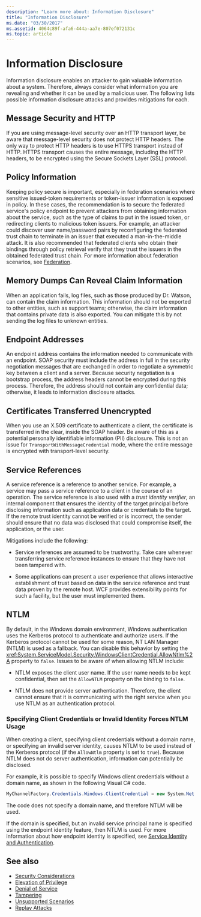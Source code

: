 ```yaml
---
description: "Learn more about: Information Disclosure"
title: "Information Disclosure"
ms.date: "03/30/2017"
ms.assetid: 4064c89f-afa6-444a-aa7e-807ef072131c
ms.topic: article
---
```

# Information Disclosure

Information disclosure enables an attacker to gain valuable information about a system. Therefore, always consider what information you are revealing and whether it can be used by a malicious user. The following lists possible information disclosure attacks and provides mitigations for each.

## Message Security and HTTP

If you are using message-level security over an HTTP transport layer, be aware that message-level security does not protect HTTP headers. The only way to protect HTTP headers is to use HTTPS transport instead of HTTP. HTTPS transport causes the entire message, including the HTTP headers, to be encrypted using the Secure Sockets Layer (SSL) protocol.

## Policy Information

Keeping policy secure is important, especially in federation scenarios where sensitive issued-token requirements or token-issuer information is exposed in policy. In these cases, the recommendation is to secure the federated service's policy endpoint to prevent attackers from obtaining information about the service, such as the type of claims to put in the issued token, or redirecting clients to malicious token issuers. For example, an attacker could discover user name/password pairs by reconfiguring the federated trust chain to terminate in an issuer that executed a man-in-the-middle attack. It is also recommended that federated clients who obtain their bindings through policy retrieval verify that they trust the issuers in the obtained federated trust chain. For more information about federation scenarios, see [Federation](federation.md).

## Memory Dumps Can Reveal Claim Information

When an application fails, log files, such as those produced by Dr. Watson, can contain the claim information. This information should not be exported to other entities, such as support teams; otherwise, the claim information that contains private data is also exported. You can mitigate this by not sending the log files to unknown entities.

## Endpoint Addresses

An endpoint address contains the information needed to communicate with an endpoint. SOAP security must include the address in full in the security negotiation messages that are exchanged in order to negotiate a symmetric key between a client and a server. Because security negotiation is a bootstrap process, the address headers cannot be encrypted during this process. Therefore, the address should not contain any confidential data; otherwise, it leads to information disclosure attacks.

## Certificates Transferred Unencrypted

When you use an X.509 certificate to authenticate a client, the certificate is transferred in the clear, inside the SOAP header. Be aware of this as a potential personally identifiable information (PII) disclosure. This is not an issue for `TransportWithMessageCredential` mode, where the entire message is encrypted with transport-level security.

## Service References

A service reference is a reference to another service. For example, a service may pass a service reference to a client in the course of an operation. The service reference is also used with a *trust identity verifier*, an internal component that ensures the identity of the target principal before disclosing information such as application data or credentials to the target. If the remote trust identity cannot be verified or is incorrect, the sender should ensure that no data was disclosed that could compromise itself, the application, or the user.

Mitigations include the following:

- Service references are assumed to be trustworthy. Take care whenever transferring service reference instances to ensure that they have not been tampered with.

- Some applications can present a user experience that allows interactive establishment of trust based on data in the service reference and trust data proven by the remote host. WCF provides extensibility points for such a facility, but the user must implemented them.

## NTLM

By default, in the Windows domain environment, Windows authentication uses the Kerberos protocol to authenticate and authorize users. If the Kerberos protocol cannot be used for some reason, NT LAN Manager (NTLM) is used as a fallback. You can disable this behavior by setting the <xref:System.ServiceModel.Security.WindowsClientCredential.AllowNtlm%2A> property to `false`. Issues to be aware of when allowing NTLM include:

- NTLM exposes the client user name. If the user name needs to be kept confidential, then set the `AllowNTLM` property on the binding to `false`.

- NTLM does not provide server authentication. Therefore, the client cannot ensure that it is communicating with the right service when you use NTLM as an authentication protocol.

### Specifying Client Credentials or Invalid Identity Forces NTLM Usage

When creating a client, specifying client credentials without a domain name, or specifying an invalid server identity, causes NTLM to be used instead of the Kerberos protocol (if the `AllowNtlm` property is set to `true`). Because  NTLM does not do server authentication, information can potentially be disclosed.

For example, it is possible to specify Windows client credentials without a domain name, as shown in the following Visual C# code.

```csharp
MyChannelFactory.Credentials.Windows.ClientCredential = new System.Net.NetworkCredential("username", "password");
```

The code does not specify a domain name, and therefore NTLM will be used.

If the domain is specified, but an invalid service principal name is specified using the endpoint identity feature, then NTLM is used. For more information about how endpoint identity is specified, see [Service Identity and Authentication](service-identity-and-authentication.md).

## See also

- [Security Considerations](security-considerations-in-wcf.md)
- [Elevation of Privilege](elevation-of-privilege.md)
- [Denial of Service](denial-of-service.md)
- [Tampering](tampering.md)
- [Unsupported Scenarios](unsupported-scenarios.md)
- [Replay Attacks](replay-attacks.md)
